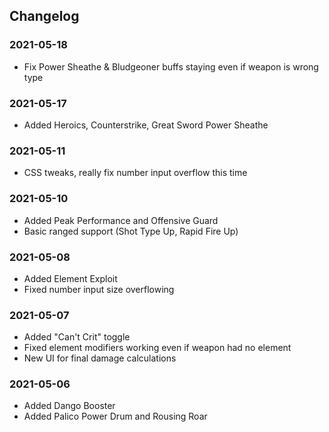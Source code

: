 ## Changelog

### 2021-05-18

- Fix Power Sheathe & Bludgeoner buffs staying even if weapon is wrong type

### 2021-05-17

- Added Heroics, Counterstrike, Great Sword Power Sheathe

### 2021-05-11

- CSS tweaks, really fix number input overflow this time

### 2021-05-10

- Added Peak Performance and Offensive Guard
- Basic ranged support (Shot Type Up, Rapid Fire Up)

### 2021-05-08

- Added Element Exploit
- Fixed number input size overflowing

### 2021-05-07

- Added "Can't Crit" toggle
- Fixed element modifiers working even if weapon had no element
- New UI for final damage calculations

### 2021-05-06

- Added Dango Booster
- Added Palico Power Drum and Rousing Roar
